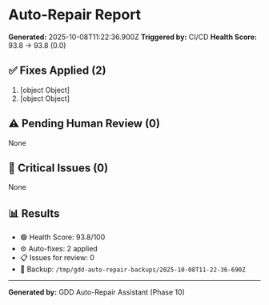 # Auto-Repair Report

**Generated:** 2025-10-08T11:22:36.900Z
**Triggered by:** CI/CD
**Health Score:** 93.8 → 93.8 (0.0)

## ✅ Fixes Applied (2)

1. [object Object]
2. [object Object]

## ⚠️ Pending Human Review (0)

None

## 🔴 Critical Issues (0)

None

## 📊 Results

- 🟢 Health Score: 93.8/100
- ⚙️ Auto-fixes: 2 applied
- 📋 Issues for review: 0
- 💾 Backup: `/tmp/gdd-auto-repair-backups/2025-10-08T11-22-36-690Z`

---

**Generated by:** GDD Auto-Repair Assistant (Phase 10)
